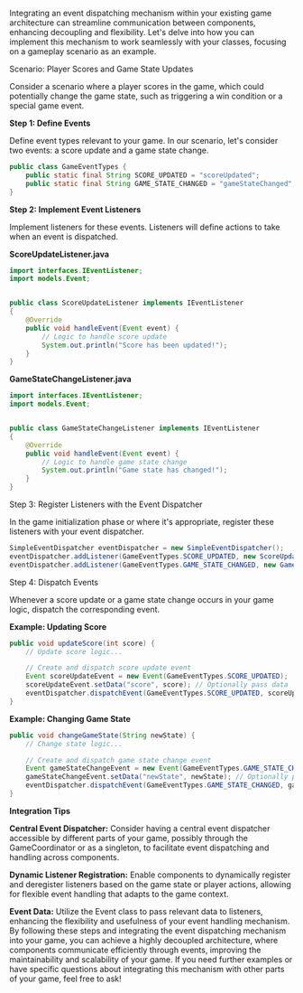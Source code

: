 Integrating an event dispatching mechanism within your existing game architecture can streamline communication between components, enhancing
decoupling and flexibility. Let's delve into how you can implement this mechanism to work seamlessly with your classes, focusing on a
gameplay scenario as an example.

Scenario: Player Scores and Game State Updates

Consider a scenario where a player scores in the game, which could potentially change the game state, such as triggering a win condition or
a special game event.

**Step 1: Define Events**

Define event types relevant to your game. In our scenario, let's consider two events: a score update and a game state change.

```java
public class GameEventTypes {
    public static final String SCORE_UPDATED = "scoreUpdated";
    public static final String GAME_STATE_CHANGED = "gameStateChanged";
}
```

**Step 2: Implement Event Listeners**

Implement listeners for these events. Listeners will define actions to take when an event is dispatched.

**ScoreUpdateListener.java**

```java
import interfaces.IEventListener;
import models.Event;


public class ScoreUpdateListener implements IEventListener
{
	@Override
	public void handleEvent(Event event) {
		// Logic to handle score update
		System.out.println("Score has been updated!");
	}
}
```

**GameStateChangeListener.java**

```java
import interfaces.IEventListener;
import models.Event;


public class GameStateChangeListener implements IEventListener
{
	@Override
	public void handleEvent(Event event) {
		// Logic to handle game state change
		System.out.println("Game state has changed!");
	}
}
```

Step 3: Register Listeners with the Event Dispatcher

In the game initialization phase or where it's appropriate, register these listeners with your event dispatcher.

```java
SimpleEventDispatcher eventDispatcher = new SimpleEventDispatcher();
eventDispatcher.addListener(GameEventTypes.SCORE_UPDATED, new ScoreUpdateListener());
eventDispatcher.addListener(GameEventTypes.GAME_STATE_CHANGED, new GameStateChangeListener());
```

Step 4: Dispatch Events

Whenever a score update or a game state change occurs in your game logic, dispatch the corresponding event.

**Example: Updating Score**

```java
public void updateScore(int score) {
    // Update score logic...

    // Create and dispatch score update event
    Event scoreUpdateEvent = new Event(GameEventTypes.SCORE_UPDATED);
    scoreUpdateEvent.setData("score", score); // Optionally pass data
    eventDispatcher.dispatchEvent(GameEventTypes.SCORE_UPDATED, scoreUpdateEvent);
}
```

**Example: Changing Game State**

```java
public void changeGameState(String newState) {
    // Change state logic...

    // Create and dispatch game state change event
    Event gameStateChangeEvent = new Event(GameEventTypes.GAME_STATE_CHANGED);
    gameStateChangeEvent.setData("newState", newState); // Optionally pass data
    eventDispatcher.dispatchEvent(GameEventTypes.GAME_STATE_CHANGED, gameStateChangeEvent);
}
```

**Integration Tips**

**Central Event Dispatcher:** Consider having a central event dispatcher accessible by different parts of your game, possibly through the
GameCoordinator or as a singleton, to facilitate event dispatching and handling across components.

**Dynamic Listener Registration:** Enable components to dynamically register and deregister listeners based on the game state or player
actions, allowing for flexible event handling that adapts to the game context.

**Event Data:** Utilize the Event class to pass relevant data to listeners, enhancing the flexibility and usefulness of your event handling
mechanism.
By following these steps and integrating the event dispatching mechanism into your game, you can achieve a highly decoupled architecture,
where components communicate efficiently through events, improving the maintainability and scalability of your game. If you need further
examples or have specific questions about integrating this mechanism with other parts of your game, feel free to ask!